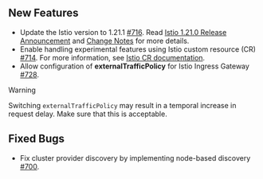 ## New Features

- Update the Istio version to 1.21.1 [#716](https://github.com/kyma-project/istio/pull/716). Read [Istio 1.21.0 Release Announcement](https://istio.io/latest/news/releases/1.21.x/announcing-1.21/) and [Change Notes](https://istio.io/latest/news/releases/1.21.x/announcing-1.21/change-notes/) for more details.
- Enable handling experimental features using Istio custom resource (CR) [#714](https://github.com/kyma-project/istio/pull/714). For more information, see [Istio CR documentation](https://kyma-project.io/#/istio/user/04-00-istio-custom-resource).
- Allow configuration of **externalTrafficPolicy** for Istio Ingress Gateway [#728](https://github.com/kyma-project/istio/pull/728).
> [!WARNING]
> Switching `externalTrafficPolicy` may result in a temporal increase in request delay. Make sure that this is acceptable.

## Fixed Bugs

- Fix cluster provider discovery by implementing node-based discovery [#700](https://github.com/kyma-project/istio/pull/700).

